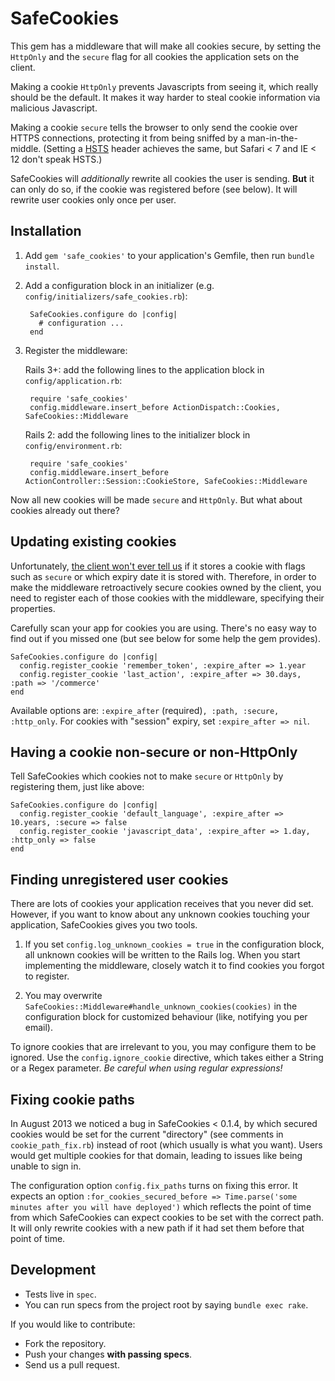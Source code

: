 # SafeCookies

This gem has a middleware that will make all cookies secure, by setting the
`HttpOnly` and the `secure` flag for all cookies the application sets on the
client.

Making a cookie `HttpOnly` prevents Javascripts from seeing it, which really
should be the default. It makes it way harder to steal cookie information via
malicious Javascript.

Making a cookie `secure` tells the browser to only send the cookie over HTTPS
connections, protecting it from being sniffed by a man-in-the-middle. (Setting a
[HSTS](http://en.wikipedia.org/wiki/HTTP_Strict_Transport_Security) header
achieves the same, but Safari < 7 and IE < 12 don't speak HSTS.)

SafeCookies will *additionally* rewrite all cookies the user is sending. **But**
it can only do so, if the cookie was registered before (see below). It will rewrite
user cookies only once per user.


## Installation

1. Add `gem 'safe_cookies'` to your application's Gemfile, then run `bundle install`.

2. Add a configuration block in an initializer (e.g. `config/initializers/safe_cookies.rb`):

        SafeCookies.configure do |config|
          # configuration ...
        end

3. Register the middleware:

    Rails 3+: add the following lines to the application block in `config/application.rb`:

        require 'safe_cookies'
        config.middleware.insert_before ActionDispatch::Cookies, SafeCookies::Middleware

    Rails 2: add the following lines to the initializer block in `config/environment.rb`:

        require 'safe_cookies'
        config.middleware.insert_before ActionController::Session::CookieStore, SafeCookies::Middleware

Now all new cookies will be made `secure` and `HttpOnly`. But what about cookies
already out there?


## Updating existing cookies

Unfortunately, [the client won't ever tell us](http://tools.ietf.org/html/rfc6265#section-4.2.2)
if it stores a cookie with flags such as `secure` or which expiry date it is
stored with. Therefore, in order to make the middleware retroactively secure
cookies owned by the client, you need to register each of those cookies with
the middleware, specifying their properties.

Carefully scan your app for cookies you are using. There's no easy way to find
out if you missed one (but see below for some help the gem provides).

    SafeCookies.configure do |config|
      config.register_cookie 'remember_token', :expire_after => 1.year
      config.register_cookie 'last_action', :expire_after => 30.days, :path => '/commerce'
    end

Available options are: `:expire_after` (required)`, :path, :secure, :http_only`.
For cookies with "session" expiry, set `:expire_after => nil`.


## Having a cookie non-secure or non-HttpOnly

Tell SafeCookies which cookies not to make `secure` or `HttpOnly` by registering
them, just like above:

    SafeCookies.configure do |config|
      config.register_cookie 'default_language', :expire_after => 10.years, :secure => false
      config.register_cookie 'javascript_data', :expire_after => 1.day, :http_only => false
    end


## Finding unregistered user cookies

There are lots of cookies your application receives that you never did set.
However, if you want to know about any unknown cookies touching your
application, SafeCookies gives you two tools.

1) If you set `config.log_unknown_cookies = true` in the configuration block, all
unknown cookies will be written to the Rails log. When you start implementing
the middleware, closely watch it to find cookies you forgot to register.

2) You may overwrite `SafeCookies::Middleware#handle_unknown_cookies(cookies)`
in the configuration block for customized behaviour (like, notifying you per
email).

To ignore cookies that are irrelevant to you, you may configure them to be
ignored. Use the `config.ignore_cookie` directive, which takes either a String
or a Regex parameter. *Be careful when using regular expressions!*


## Fixing cookie paths

In August 2013 we noticed a bug in SafeCookies < 0.1.4, by which secured cookies
would be set for the current "directory" (see comments in `cookie_path_fix.rb`)
instead of root (which usually is what you want). Users would get multiple
cookies for that domain, leading to issues like being unable to sign in.

The configuration option `config.fix_paths` turns on fixing this error. It
expects an option `:for_cookies_secured_before => Time.parse('some minutes after
you will have deployed')` which reflects the point of time from which SafeCookies
can expect cookies to be set with the correct path. It will only rewrite cookies
with a new path if it had set them before that point of time.


## Development

- Tests live in `spec`.
- You can run specs from the project root by saying `bundle exec rake`.

If you would like to contribute:

- Fork the repository.
- Push your changes **with passing specs**.
- Send us a pull request.
